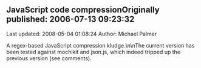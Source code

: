 ## JavaScript code compressionOriginally published: 2006-07-13 09:23:32 
Last updated: 2008-05-04 01:08:24 
Author: Michael Palmer 
 
A regex-based JavaScript compression kludge.\n\nThe current version has been tested against mochikit and json.js, which indeed tripped up the previous version (see comments).